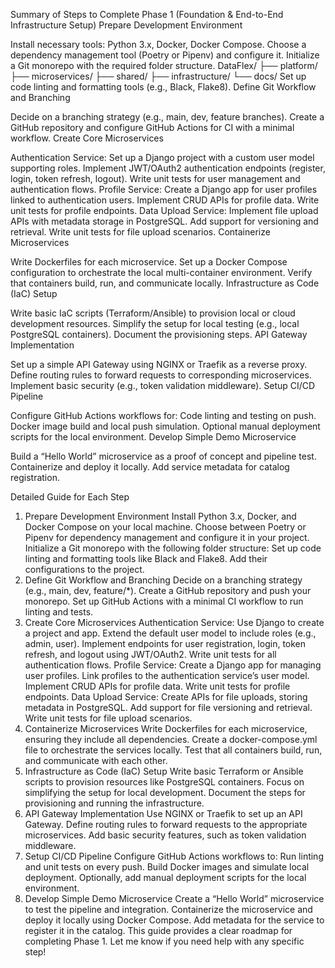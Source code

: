 Summary of Steps to Complete Phase 1 (Foundation & End-to-End Infrastructure Setup)
Prepare Development Environment

Install necessary tools: Python 3.x, Docker, Docker Compose.
Choose a dependency management tool (Poetry or Pipenv) and configure it.
Initialize a Git monorepo with the required folder structure.
DataFlex/
├── platform/
├── microservices/
├── shared/
├── infrastructure/
└── docs/
Set up code linting and formatting tools (e.g., Black, Flake8).
Define Git Workflow and Branching

Decide on a branching strategy (e.g., main, dev, feature branches).
Create a GitHub repository and configure GitHub Actions for CI with a minimal workflow.
Create Core Microservices

Authentication Service:
Set up a Django project with a custom user model supporting roles.
Implement JWT/OAuth2 authentication endpoints (register, login, token refresh, logout).
Write unit tests for user management and authentication flows.
Profile Service:
Create a Django app for user profiles linked to authentication users.
Implement CRUD APIs for profile data.
Write unit tests for profile endpoints.
Data Upload Service:
Implement file upload APIs with metadata storage in PostgreSQL.
Add support for versioning and retrieval.
Write unit tests for file upload scenarios.
Containerize Microservices

Write Dockerfiles for each microservice.
Set up a Docker Compose configuration to orchestrate the local multi-container environment.
Verify that containers build, run, and communicate locally.
Infrastructure as Code (IaC) Setup

Write basic IaC scripts (Terraform/Ansible) to provision local or cloud development resources.
Simplify the setup for local testing (e.g., local PostgreSQL containers).
Document the provisioning steps.
API Gateway Implementation

Set up a simple API Gateway using NGINX or Traefik as a reverse proxy.
Define routing rules to forward requests to corresponding microservices.
Implement basic security (e.g., token validation middleware).
Setup CI/CD Pipeline

Configure GitHub Actions workflows for:
Code linting and testing on push.
Docker image build and local push simulation.
Optional manual deployment scripts for the local environment.
Develop Simple Demo Microservice

Build a “Hello World” microservice as a proof of concept and pipeline test.
Containerize and deploy it locally.
Add service metadata for catalog registration.



Detailed Guide for Each Step
1. Prepare Development Environment
Install Python 3.x, Docker, and Docker Compose on your local machine.
Choose between Poetry or Pipenv for dependency management and configure it in your project.
Initialize a Git monorepo with the following folder structure:
Set up code linting and formatting tools like Black and Flake8. Add their configurations to the project.
2. Define Git Workflow and Branching
Decide on a branching strategy (e.g., main, dev, feature/*).
Create a GitHub repository and push your monorepo.
Set up GitHub Actions with a minimal CI workflow to run linting and tests.
3. Create Core Microservices
Authentication Service:
Use Django to create a project and app.
Extend the default user model to include roles (e.g., admin, user).
Implement endpoints for user registration, login, token refresh, and logout using JWT/OAuth2.
Write unit tests for all authentication flows.
Profile Service:
Create a Django app for managing user profiles.
Link profiles to the authentication service’s user model.
Implement CRUD APIs for profile data.
Write unit tests for profile endpoints.
Data Upload Service:
Create APIs for file uploads, storing metadata in PostgreSQL.
Add support for file versioning and retrieval.
Write unit tests for file upload scenarios.
4. Containerize Microservices
Write Dockerfiles for each microservice, ensuring they include all dependencies.
Create a docker-compose.yml file to orchestrate the services locally.
Test that all containers build, run, and communicate with each other.
5. Infrastructure as Code (IaC) Setup
Write basic Terraform or Ansible scripts to provision resources like PostgreSQL containers.
Focus on simplifying the setup for local development.
Document the steps for provisioning and running the infrastructure.
6. API Gateway Implementation
Use NGINX or Traefik to set up an API Gateway.
Define routing rules to forward requests to the appropriate microservices.
Add basic security features, such as token validation middleware.
7. Setup CI/CD Pipeline
Configure GitHub Actions workflows to:
Run linting and unit tests on every push.
Build Docker images and simulate local deployment.
Optionally, add manual deployment scripts for the local environment.
8. Develop Simple Demo Microservice
Create a “Hello World” microservice to test the pipeline and integration.
Containerize the microservice and deploy it locally using Docker Compose.
Add metadata for the service to register it in the catalog.
This guide provides a clear roadmap for completing Phase 1. Let me know if you need help with any specific step!
